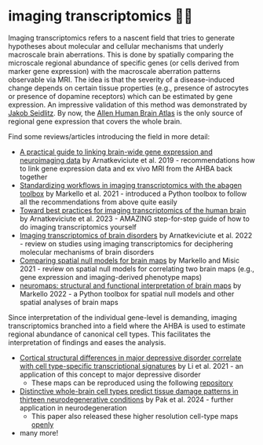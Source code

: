 # imaging transcriptomics 🧬🧠

Imaging transcriptomics refers to a nascent field that tries to generate hypotheses about molecular and cellular mechanisms that underly macroscale brain aberrations. This is done by spatially comparing the microscale regional abundance of specific genes (or cells derived from marker gene expression) with the macroscale aberration patterns observable via MRI. The idea is that the severity of a disease-induced change depends on certain tissue properties (e.g., presence of astrocytes or presence of dopamine receptors) which can be estimated by gene expression. An impressive validation of this method was demonstrated by [Jakob Seidlitz](doi.org/10.1038/s41467-020-17051-5).
By now, the [Allen Human Brain Atlas](https://human.brain-map.org/) is the only source of regional gene expression that covers the whole brain. 


Find some reviews/articles introducing the field in more detail:
- [A practical guide to linking brain-wide gene expression and neuroimaging data](https://doi.org/10.1016/j.neuroimage.2019.01.011) by Arnatkeviciute et al. 2019 - recommendations how to link gene expression data and ex vivo MRI from the AHBA back together
- [Standardizing workflows in imaging transcriptomics with the abagen toolbox](https://doi.org/10.7554/eLife.72129) by Markello et al. 2021 - introduced a Python toolbox to follow all the recommendations from above quite easily
- [Toward best practices for imaging transcriptomics of the human brain](https://doi.org/10.1016/j.biopsych.2022.10.016) by Arnatkeviciute et al. 2023 - AMAZING step-for-step guide of how to do imaging transcriptomics yourself
- [Imaging transcriptomics of brain disorders](https://doi.org/10.1016/j.bpsgos.2021.10.002) by Arnatkeviciute et al. 2022 - review on studies using imaging transcriptomics for deciphering molecular mechanisms of brain disorders
- [Comparing spatial null models for brain maps](https://doi.org/10.1016/j.neuroimage.2021.118052) by Markello and Misic 2021 - review on spatial null models for correlating two brain maps (e.g., gene expression and imaging-derived phenotype maps)
- [neuromaps: structural and functional interpretation of brain maps](doi.org/10.1038/s41592-022-01625-w) by Markello 2022 - a Python toolbox for spatial null models and other spatial analyses of brain maps


Since interpretation of the individual gene-level is demanding, imaging transcriptomics branched into a field where the AHBA is used to estimate regional abundance of canonical cell types. This facilitates the interpretation of findings and eases the analysis.
- [Cortical structural differences in major depressive disorder correlate with cell type-specific transcriptional signatures](https://doi.org/10.1038/s41467-021-21943-5) by Li et al. 2021 - an application of this concept to major depressive disorder
	- These maps can be reproduced using the following [repository](https://github.com/jms290/PolySyn_MSNs/tree/master)
- [Distinctive whole-brain cell types predict tissue damage patterns in thirteen neurodegenerative conditions](https://doi.org/10.7554/eLife.89368.3) by Pak et al. 2024 - further application in neurodegeneration
 	- This paper also released these higher resolution cell-type maps [openly](https://github.com/neuropm-lab/cellmaps)
- many more!
	
	


